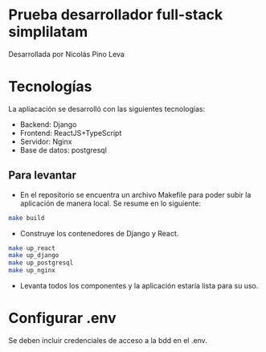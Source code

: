 # Prueba desarrollador full-stack simplilatam

Desarrollada por Nicolás Pino Leva

# Tecnologías

La apliacación se desarrolló con las siguientes tecnologías:
- Backend: Django
- Frontend: ReactJS+TypeScript
- Servidor: Nginx
- Base de datos: postgresql


## Para levantar
- En el repositorio se encuentra un archivo Makefile para poder subir la aplicación de manera local. Se resume en lo siguiente:
```bash
make build
```
- Construye los contenedores de Django y React.

```bash
make up_react
make up_django
make up_postgresql
make up_nginx
```
- Levanta todos los componentes y la aplicación estaría lista para su uso.

# Configurar .env
Se deben incluir credenciales de acceso a la bdd en el .env.

